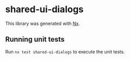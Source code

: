# shared-ui-dialogs

This library was generated with [Nx](https://nx.dev).

## Running unit tests

Run `nx test shared-ui-dialogs` to execute the unit tests.
